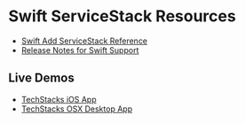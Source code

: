 # Swift ServiceStack Resources

 - [Swift Add ServiceStack Reference](https://github.com/ServiceStack/ServiceStack/wiki/Swift-Add-ServiceStack-Reference)
 - [Release Notes for Swift Support](https://github.com/ServiceStack/ServiceStack/blob/master/docs/2015/release-notes.md#native-support-for-swift)

## Live Demos

 - [TechStacks iOS App](https://github.com/ServiceStackApps/TechStacksApp)
 - [TechStacks OSX Desktop App](https://github.com/ServiceStackApps/TechStacksDesktopApp)
